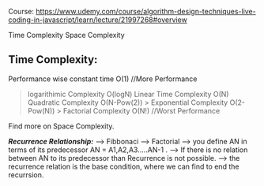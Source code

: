 Course: https://www.udemy.com/course/algorithm-design-techniques-live-coding-in-javascript/learn/lecture/21997268#overview

Time Complexity
Space Complexity

Time Complexity:
----------------
Performance wise
constant time O(1) //More Performance
 > logarithimic Complexity O(logN)
  > Linear Time Complexity O(N)
   > Quadratic Complexity O(N-Pow(2)) 
    > Exponential Complexity O(2-Pow(N)) 
     > Factorial Complexity O(N!) //Worst Performance

Find more on Space Complexity.

***Recurrence Relationship:***
--> Fibbonaci
--> Factorial
--> you define AN in terms of its predecessor AN = A1,A2,A3.....AN-1 .
--> If there is no relation between AN to its predecessor than Recurrence is not possible.
--> the recurrence relation is the base condition, where we can find to end the recurrsion.